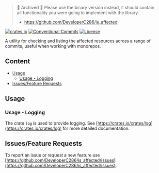 > 🚧 Archived 🚧
> Please use the binary version instead, it should contain all functionality you were going to implement with the library.
> * https://github.com/DeveloperC286/is_affected

[![crates.io](https://img.shields.io/crates/v/is_affected_lib)](https://crates.io/crates/is_affected_lib)
[![Conventional Commits](https://img.shields.io/badge/Conventional%20Commits-1.0.0-yellow.svg)](https://conventionalcommits.org)
[![License](https://img.shields.io/badge/License-AGPLv3-blue.svg)](https://www.gnu.org/licenses/agpl-3.0)


A utility for checking and listing the affected resources across a range of commits, useful when working with monorepos.


## Content
 * [Usage](#usage)
   + [Usage - Logging](#usage-logging)
 * [Issues/Feature Requests](#issuesfeature-requests)


## Usage
### Usage - Logging
The crate `log` is used to provide logging.
See [https://crates.io/crates/log](https://crates.io/crates/log) for more detailed documentation.


## Issues/Feature Requests
To report an issue or request a new feature use [https://github.com/DeveloperC286/is_affected/issues](https://github.com/DeveloperC286/is_affected/issues).
